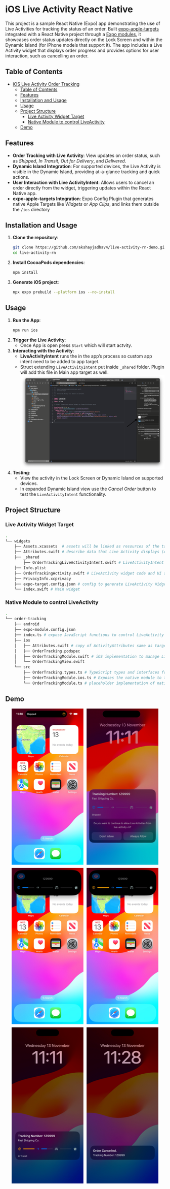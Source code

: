 # iOS Live Activity React Native

This project is a sample React Native (Expo) app demonstrating the use of Live Activities for tracking the status of an order. Built [expo-apple-targets](https://github.com/EvanBacon/expo-apple-targets) integrated with a React Native project through a [Expo modules](https://docs.expo.dev/modules/overview/), it showcases order status updates directly on the Lock Screen and within the Dynamic Island (for iPhone models that support it). The app includes a Live Activity widget that displays order progress and provides options for user interaction, such as cancelling an order.

## Table of Contents
- [iOS Live Activity Order Tracking](#ios-live-activity-order-tracking)
  - [Table of Contents](#table-of-contents)
  - [Features](#features)
  - [Installation and Usage](#installation-and-usage)
  - [Usage](#usage)
  - [Project Structure](#project-structure)
    - [Live Activity Widget Target](#live-activity-widget-target)
    - [Native Module to control LiveActivity](#native-module-to-control-liveactivity)
  - [Demo](#demo)



## Features
- **Order Tracking with Live Activity**: View updates on order status, such as *Shipped*, *In Transit*, *Out for Delivery*, and *Delivered*.
- **Dynamic Island Integration**: For supported devices, the Live Activity is visible in the Dynamic Island, providing at-a-glance tracking and quick actions.
- **User Interaction with Live ActivityIntent**: Allows users to cancel an order directly from the widget, triggering updates within the React Native app.
- **expo-apple-targets Integration**: Expo Config Plugin that generates native Apple Targets like *Widgets* or *App Clips*, and links them outside the `/ios` directory


## Installation and Usage
1. **Clone the repository**:
   ```bash
   git clone https://github.com/akshayjadhav4/live-activity-rn-demo.git
   cd live-activity-rn
   ```

2. **Install CocoaPods dependencies**:
   ```bash
   npm install
   ```
3. **Generate iOS project**:
   ```bash
   npx expo prebuild --platform ios --no-install
   ```

## Usage
1. **Run the App**:
   ```bash
   npm run ios
   ```
2. **Trigger the Live Activity**:
   - Once App is open press `Start` which will start actvity.
3. **Interacting with the Activity**:
   - **LiveActivityIntent** runs the in the app’s process so custom app intent need to be added to app target.
   - Struct extending `LiveActivityIntent` put inside `_shared` folder. Plugin will add this file in Main app target as well. 
   ![App-Target-Intent](./demo/App-Target-Intent.png)
4. **Testing**:
     - View the activity in the Lock Screen or Dynamic Island on supported devices.
     - In expanded Dynamic Island view use the *Cancel Order* button to test the `LiveActivityIntent` functionality.


## Project Structure

### Live Activity Widget Target

```bash
.
└── widgets
    ├── Assets.xcassets  # assets will be linked as resources of the target
    ├── Attributes.swift # describe data that Live Activity displays (ActivityAttributes)
    ├── _shared
        ├── OrderTrackingLiveActivityIntent.swift # LiveActivityIntent handling
    ├── Info.plist
    ├── OrderTrackingActivity.swift # LiveActivity widget code and UI setup
    ├── PrivacyInfo.xcprivacy
    ├── expo-target.config.json # config to generate LiveActivity Widget
    └── index.swift # Main widget

```

### Native Module to control LiveActivity

```bash
.
└── order-tracking
    ├── android
    ├── expo-module.config.json
    ├── index.ts # expose JavaScript functions to control LiveActivity 
    ├── ios
    │   ├── Attributes.swift # copy of ActivityAttributes same as target
    │   ├── OrderTracking.podspec
    │   ├── OrderTrackingModule.swift # iOS implementation to manage LiveActivity
    │   └── OrderTrackingView.swift 
    └── src
        ├── OrderTracking.types.ts # TypeScript types and interfaces for the module 
        ├── OrderTrackingModule.ios.ts # Exposes the native module to the JavaScript side
        └── OrderTrackingModule.ts # placeholder implementation of native module for other platforms
```

## Demo

<div style="display: flex; justify-content: center; gap: 10px;">
  <img src="./demo/1demo.png" alt="Dynamic Island" width="45%">
  <img src="./demo/2demo.png" alt="Local Screen" width="45%">
</div>

<div style="display: flex; justify-content: center; gap: 10px; margin-top:10px">
  <img src="./demo/3demo.png" alt="Expanded Dynamic Island" width="45%">
  <img src="./demo/4demo.png" alt="Expanded Dynamic Island Status Update" width="45%">
</div>

<div style="display: flex; justify-content: center; gap: 10px; margin-top:10px">
  <img src="./demo/5demo.png" alt="Local Screen Status Update" width="45%">
  <img src="./demo/6demo.png" alt="Order Cancelled" width="45%">
</div>
